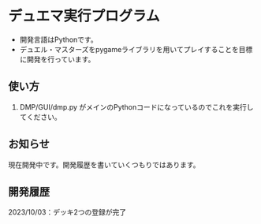 # デュエマ実行プログラム

- 開発言語はPythonです。
- デュエル・マスターズをpygameライブラリを用いてプレイすることを目標に開発を行っています。

## 使い方

1. DMP/GUI/dmp.py がメインのPythonコードになっているのでこれを実行してください。

## お知らせ

現在開発中です。開発履歴を書いていくつもりではあります。

## 開発履歴

2023/10/03：デッキ2つの登録が完了
